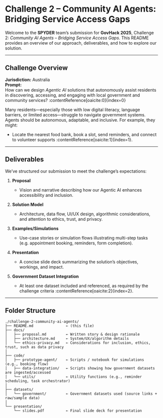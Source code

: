 # Challenge 2 – Community AI Agents: Bridging Service Access Gaps

Welcome to the **SPYDER** team’s submission for **GovHack 2025**, Challenge 2: *Community AI Agents – Bridging Service Access Gaps*. This README provides an overview of our approach, deliverables, and how to explore our solution.

---

##  Challenge Overview

**Jurisdiction:** Australia  
**Prompt:**  
How can we design _Agentic AI_ solutions that autonomously assist residents in discovering, accessing, and engaging with local government and community services? :contentReference[oaicite:0]{index=0}

Many residents—especially those with low digital literacy, language barriers, or limited access—struggle to navigate government systems. Agents should be autonomous, adaptable, and inclusive. For example, they might:

- Locate the nearest food bank, book a slot, send reminders, and connect to volunteer supports :contentReference[oaicite:1]{index=1}.

---

##  Deliverables

We’ve structured our submission to meet the challenge’s expectations:

1. **Proposal**  
   - Vision and narrative describing how our Agentic AI enhances accessibility and inclusion.

2. **Solution Model**  
   - Architecture, data flow, UI/UX design, algorithmic considerations, and attention to ethics, trust, and privacy.

3. **Examples/Simulations**  
   - Use-case stories or simulation flows illustrating multi-step tasks (e.g. appointment booking, reminders, form completion).

4. **Presentation**  
   - A concise slide deck summarizing the solution’s objectives, workings, and impact.

5. **Government Dataset Integration**  
   - At least one dataset included and referenced, as required by the challenge criteria :contentReference[oaicite:2]{index=2}.

---

##  Folder Structure

```text
./challenge-2-community-ai-agents/
├── README.md               ← (this file)
├── docs/
│   ├── proposal.md         ← Written story & design rationale
│   ├── architecture.md     ← System/UX/algorithm details
│   └── ethics-privacy.md   ← Considerations for inclusion, ethics, trust, such as data privacy
│
├── code/
│   ├── prototype-agent/    ← Scripts / notebook for simulations (e.g., booking flow)
│   ├── data-integration/   ← Scripts showing how government datasets are ingested/accessed
│   └── utils/              ← Utility functions (e.g., reminder scheduling, task orchestrator)
│
├── datasets/
│   └── government/         ← Government datasets used (source links + raw/sample data)
│
└── presentation/
    └── slides.pdf          ← Final slide deck for presentation
